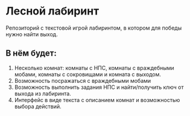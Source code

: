 # Лесной лабиринт
Репозиторий с текстовой игрой лабиринтом, в котором для победы нужно найти выход.

## В нём будет:
1. Несколько комнат: комнаты с НПС, комнаты с враждебными мобами, комнаты с сокровищами и комната с выходом.
2. Возможность посражаться с враждебными мобами
3. Возможность выполнить задания НПС и найти/получить ключ от выхода из лабиринта.
4. Интерфейс в виде текста с описанием комнат и возможностью выбора действий.
